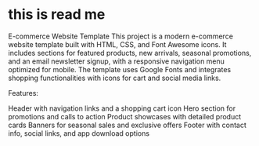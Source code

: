 # this is read me
E-commerce Website Template This project is a modern e-commerce website template built with HTML, CSS, and Font Awesome icons. It includes sections for featured products, new arrivals, seasonal promotions, and an email newsletter signup, with a responsive navigation menu optimized for mobile. The template uses Google Fonts and integrates shopping functionalities with icons for cart and social media links.

Features:

Header with navigation links and a shopping cart icon
Hero section for promotions and calls to action
Product showcases with detailed product cards
Banners for seasonal sales and exclusive offers
Footer with contact info, social links, and app download options
